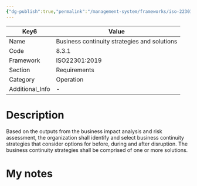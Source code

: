 ```yaml
---
{"dg-publish":true,"permalink":"/management-system/frameworks/iso-22301-2019/iso-22301-2019-8-3-1/","tags":["requirement"],"noteIcon":"1"}
---
```



<div><table class="dataview table-view-table"><thead class="table-view-thead"><tr class="table-view-tr-header"><th class="table-view-th"><span>Key</span><span class="dataview small-text">6</span></th><th class="table-view-th"><span>Value</span></th></tr></thead><tbody class="table-view-tbody"><tr><td><span>Name</span></td><td><span>Business continuity strategies and solutions</span></td></tr><tr><td><span>Code</span></td><td><span>8.3.1</span></td></tr><tr><td><span>Framework</span></td><td><span>ISO22301:2019</span></td></tr><tr><td><span>Section</span></td><td><span>Requirements</span></td></tr><tr><td><span>Category</span></td><td><span>Operation</span></td></tr><tr><td><span>Additional_Info</span></td><td><span>-</span></td></tr></tbody></table></div>

# Description

Based on the outputs from the business impact analysis and risk assessment, the organization shall identify and select business continuity strategies that consider options for before, during and after disruption. The business continuity strategies shall be comprised of one or more solutions. 

# My notes
